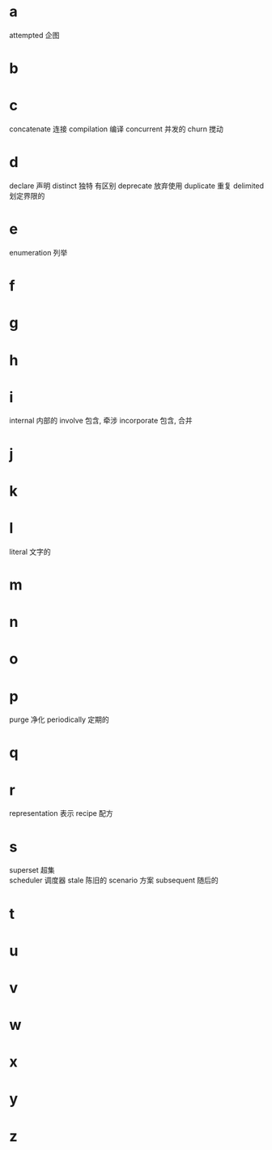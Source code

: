 # a
attempted 企图

# b

# c
concatenate 连接
compilation 编译
concurrent 并发的
churn 搅动

# d
declare 声明
distinct 独特 有区别
deprecate 放弃使用
duplicate 重复
delimited 划定界限的 

# e
enumeration 列举

# f

# g

# h

# i
internal 内部的
involve 包含, 牵涉
incorporate 包含, 合并

# j

# k

# l
literal 文字的

# m

# n

# o

# p
purge 净化
periodically 定期的

# q

# r
representation 表示
recipe 配方

# s
superset 超集  
scheduler 调度器
stale 陈旧的
scenario 方案
subsequent 随后的

# t

# u

# v

# w

# x

# y

# z
